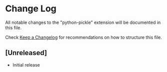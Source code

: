 # Change Log

All notable changes to the "python-pickle" extension will be documented in this file.

Check [Keep a Changelog](http://keepachangelog.com/) for recommendations on how to structure this file.

## [Unreleased]

- Initial release